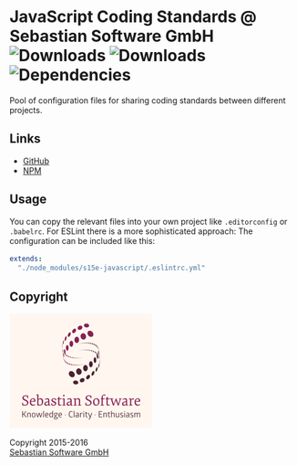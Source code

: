 # JavaScript Coding Standards @ Sebastian Software GmbH <br/>![Downloads][npm-version-img] ![Downloads][npm-downloads-img] ![Dependencies][deps-img]

[deps-img]: https://david-dm.org/sebastian-software/s15e-javascript.svg
[npm-downloads-img]: https://img.shields.io/npm/dm/s15e-javascript.svg
[npm-version-img]: https://img.shields.io/npm/v/s15e-javascript.svg

Pool of configuration files for sharing coding standards between different projects.

## Links

- [GitHub](https://github.com/sebastian-software/s15e-javascript)
- [NPM](https://www.npmjs.com/package/s15e-javascript)


## Usage

You can copy the relevant files into your own project like `.editorconfig` or `.babelrc`. For ESLint there is a more sophisticated approach: The configuration can be included like this:

```yaml
extends:
  "./node_modules/s15e-javascript/.eslintrc.yml"
```


## Copyright

<img src="assets/sebastiansoftware.png" alt="Sebastian Software GmbH Logo" width="250" height="200"/>

Copyright 2015-2016<br/>[Sebastian Software GmbH](http://www.sebastian-software.de)
